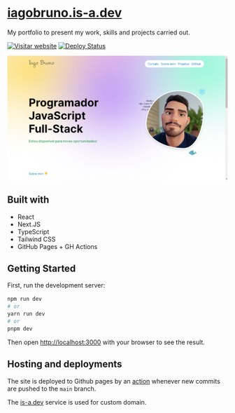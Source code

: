 # [iagobruno.is-a.dev](https://iagobruno.is-a.dev)

My portfolio to present my work, skills and projects carried out.

[![Visitar website](https://img.shields.io/website/https/iagobruno.is-a.dev.svg)](https://iagobruno.is-a.dev/)
[![Deploy Status](https://github.com/iagobruno/iagobruno.dev/actions/workflows/deploy.yml/badge.svg)](https://github.com/iagobruno/iagobruno.dev/actions/workflows/deploy.yml)

![](public/printscreen.png)

## Built with

- React
- Next.JS
- TypeScript
- Tailwind CSS
- GitHub Pages + GH Actions

## Getting Started

First, run the development server:

```bash
npm run dev
# or
yarn run dev
# or
pnpm dev
```

Then open [http://localhost:3000](http://localhost:3000) with your browser to see the result.

## Hosting and deployments

The site is deployed to Github pages by an [action](/.github/workflows/deploy.yml) whenever new commits are pushed to the `main` branch.

The [is-a.dev](https://is-a.dev) service is used for custom domain.
